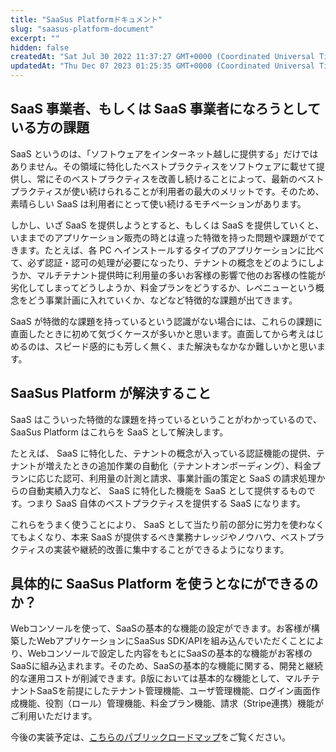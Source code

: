 ```yaml
---
title: "SaaSus Platformドキュメント"
slug: "saasus-platform-document"
excerpt: ""
hidden: false
createdAt: "Sat Jul 30 2022 11:37:27 GMT+0000 (Coordinated Universal Time)"
updatedAt: "Thu Dec 07 2023 01:25:35 GMT+0000 (Coordinated Universal Time)"
---
```


## SaaS 事業者、もしくは SaaS 事業者になろうとしている方の課題

SaaS というのは、「ソフトウェアをインターネット越しに提供する」だけではありません。その領域に特化したベストプラクティスをソフトウェアに載せて提供し、常にそのベストプラクティスを改善し続けることによって、最新のベストプラクティスが使い続けられることが利用者の最大のメリットです。そのため、素晴らしい SaaS は利用者にとって使い続けるモチベーションがあります。

しかし、いざ SaaS を提供しようとすると、もしくは SaaS を提供していくと、いままでのアプリケーション販売の時とは違った特徴を持った問題や課題がでてきます。たとえば、各 PC へインストールするタイプのアプリケーションに比べて、必ず認証・認可の処理が必要になったり、テナントの概念をどのようにしようか、マルチテナント提供時に利用量の多いお客様の影響で他のお客様の性能が劣化してしまってどうしようか、料金プランをどうするか、レベニューという概念をどう事業計画に入れていくか、などなど特徴的な課題が出てきます。

SaaS が特徴的な課題を持っているという認識がない場合には、これらの課題に直面したときに初めて気づくケースが多いかと思います。直面してから考えはじめるのは、スピード感的にも芳しく無く、また解決もなかなか難しいかと思います。

## SaaSus Platform が解決すること

SaaS はこういった特徴的な課題を持っているということがわかっているので、 SaaSus Platform はこれらを SaaS として解決します。

たとえば、 SaaS に特化した、テナントの概念が入っている認証機能の提供、テナントが増えたときの追加作業の自動化（テナントオンボーディング）、料金プランに応じた認可、利用量の計測と請求、事業計画の策定と SaaS の請求処理からの自動実績入力など、 SaaS に特化した機能を SaaS として提供するものです。つまり SaaS 自体のベストプラクティスを提供する SaaS になります。

これらをうまく使うことにより、 SaaS として当たり前の部分に労力を使わなくてもよくなり、本来 SaaS が提供するべき業務ナレッジやノウハウ、ベストプラクティスの実装や継続的改善に集中することができるようになります。

## 具体的に SaaSus Platform を使うとなにができるのか？

Webコンソールを使って、SaaSの基本的な機能の設定ができます。お客様が構築したWebアプリケーションにSaaSus SDK/APIを組み込んでいただくことにより、Webコンソールで設定した内容をもとにSaaSの基本的な機能がお客様のSaaSに組み込まれます。そのため、SaaSの基本的な機能に関する、開発と継続的な運用コストが削減できます。β版においては基本的な機能として、マルチテナントSaaSを前提にしたテナント管理機能、ユーザ管理機能、ログイン画面作成機能、役割（ロール）管理機能、料金プラン機能、請求（Stripe連携）機能がご利用いただけます。

今後の実装予定は、<a href="https://github.com/orgs/saasus-platform/projects/1/views/1" target="_blank">こちらのパブリックロードマップ</a>をご覧ください。
